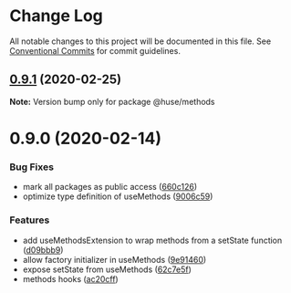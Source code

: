 # Change Log

All notable changes to this project will be documented in this file.
See [Conventional Commits](https://conventionalcommits.org) for commit guidelines.

## [0.9.1](https://github.com/ecomfe/react-hooks/compare/@huse/methods@0.9.0...@huse/methods@0.9.1) (2020-02-25)

**Note:** Version bump only for package @huse/methods





# 0.9.0 (2020-02-14)


### Bug Fixes

* mark all packages as public access ([660c126](https://github.com/ecomfe/react-hooks/commit/660c1265ee27cb0de0e7b456904a22f4370002d0))
* optimize type definition of useMethods ([9006c59](https://github.com/ecomfe/react-hooks/commit/9006c59bd9d1cadb3d0718e7f4709e3d3063cc12))


### Features

* add useMethodsExtension to wrap methods from a setState function ([d09bbb9](https://github.com/ecomfe/react-hooks/commit/d09bbb95a6110bd894f31ce67ca462a808e08da0))
* allow factory initializer in useMethods ([9e91460](https://github.com/ecomfe/react-hooks/commit/9e91460a874b872cffb0a2af08ae1cc00a6e8214))
* expose setState from useMethods ([62c7e5f](https://github.com/ecomfe/react-hooks/commit/62c7e5f2801aa45308063a5aa8ee2842715c92ee))
* methods hooks ([ac20cff](https://github.com/ecomfe/react-hooks/commit/ac20cffaea0b18174189b266be07149ff56f4a95))
